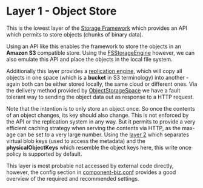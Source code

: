 # Layer 1 - Object Store

This is the lowest layer of the [Storage Framework](../) which provides an API which permits to store objects (chunks of binary data).

Using an API like this enables the framework to store the objects in an **Amazon S3** compatible store. Using
the [FSStorageEngine](FSStorageEngine.java) however, we can also emulate this API and place the objects in
the local file system.

Additionally this layer provides a [replication engine](replication/), which will copy all objects in one space 
(which is a **bucket** in S3 terminology) into another - again both can be either stored locally,
the same cloud or different ones. Via the delivery method provided by [ObjectStorageSpace](ObjectStorageSpace.java)
we have a fault tolerant way to sending the object data out as response to a HTTP request.

Note that the intention is to only store an object once. So once the contents of an object changes,
its key should also change. This is not enforced by the API or the replication system in any way. But
it permits to provide a very efficient caching strategy when serving the contents via HTTP, as the max-age
can be set to a very large number. Using the [layer 2](../layer2/) which separates virtual blob keys
(used to access the metadata) and the **physicalObjectKeys** which resemble the object keys here, this
write once policy is supported by default.

This layer is most probable not accessed by external code directly, however, the config section
in [component-biz.conf](../../../../../resources/component-biz.conf) provides a good overview of the
required and recommended settings.
